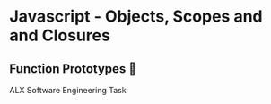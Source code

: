 # Javascript - Objects, Scopes and and Closures

## Function Prototypes :floppy_disk:

ALX Software Engineering Task
